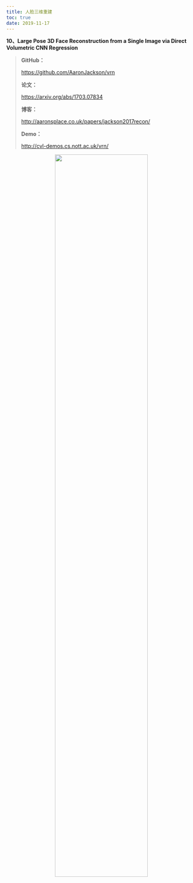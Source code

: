 ```yaml
---
title: 人脸三维重建
toc: true
date: 2019-11-17
---
```

**10、Large Pose 3D Face Reconstruction from a Single Image via Direct Volumetric CNN Regression**



> **GitHub：**
>
> https://github.com/AaronJackson/vrn
>
> **论文：**
>
> https://arxiv.org/abs/1703.07834
>
> **博客：**
>
> http://aaronsplace.co.uk/papers/jackson2017recon/
>
> **Demo：**
>
> http://cvl-demos.cs.nott.ac.uk/vrn/



<p align="center">
    <img width="70%" height="70%" src="http://images.iterate.site/blog/image/20191103/f1h9K2iJs3gX.png?imageslim">
</p>
